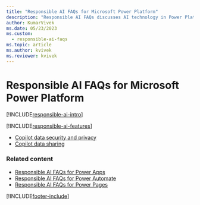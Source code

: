 ```yaml
---
title: "Responsible AI FAQs for Microsoft Power Platform"
description: "Responsible AI FAQs discusses AI technology in Power Platform and the key considerations for making use of this technology responsibly."
author: KumarVivek 
ms.date: 05/23/2023
ms.custom: 
  - responsible-ai-faqs
ms.topic: article
ms.author: kvivek
ms.reviewer: kvivek
---
```


# Responsible AI FAQs for Microsoft Power Platform

[!INCLUDE[responsible-ai-intro](includes/responsible-ai-intro.md)]

[!INCLUDE[responsible-ai-features](includes/responsible-ai-features.md)]

- [Copilot data security and privacy](faqs-copilot-data-security-privacy.md)
- [Copilot data sharing](faqs-copilot-data-sharing.md)

### Related content

- [Responsible AI FAQs for Power Apps](/power-apps/maker/common/transparency-note)
- [Responsible AI FAQs for Power Automate](/power-automate/transparency-note)
- [Responsible AI FAQs for Power Pages](/power-pages/transparency-note)

[!INCLUDE[footer-include](includes/footer-banner.md)]
